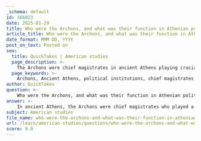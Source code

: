 ```yaml
---
_schema: default
id: 166023
date: 2025-01-29
title: Who were the Archons, and what was their function in Athenian political institutions?
article_title: Who were the Archons, and what was their function in Athenian political institutions?
date_format: MMM DD, YYYY
post_on_text: Posted on
seo:
  title: QuickTakes | American studies
  page_description: >-
    The Archons were chief magistrates in ancient Athens playing crucial roles in governance including religious, military, and judicial functions, reflecting the political evolution from aristocracy to democracy.
  page_keywords: >-
    Archons, Ancient Athens, political institutions, chief magistrates, governance, religious duties, military responsibilities, judicial functions, administrative oversight, democracy, eponymous archon, civic participation
author: QuickTakes
question: >-
    Who were the Archons, and what was their function in Athenian political institutions?
answer: >-
    In ancient Athens, the Archons were chief magistrates who played a vital role in the political and administrative framework of the city-state. Typically, there were nine archons elected annually, and their responsibilities encompassed various aspects of governance, including:\n\n1. **Religious Duties:** Archons oversaw religious festivals and rituals, which were integral to Athenian society and culture. Their involvement ensured that these events were conducted properly, reflecting the importance of religion in public life.\n\n2. **Military Responsibilities:** They held command over military operations, making strategic decisions regarding the defense and military campaigns of Athens.\n\n3. **Judicial Functions:** Archons presided over legal matters, ensuring the enforcement of laws and the administration of justice. This role was crucial in maintaining order and resolving disputes within the community.\n\n4. **Administrative Oversight:** They managed the Assembly (ekklesia) and the law courts (dikasteria), facilitating civic participation in governance. This included preparing the agenda for the Assembly and ensuring that legal proceedings were conducted fairly.\n\nThe selection of archons evolved over time. Initially, they were appointed from the aristocracy, but as Athenian democracy developed, the process transitioned to a more democratic system involving elections and lotteries. This shift reflected the broader changes in Athenian political institutions, which aimed to increase citizen participation and reduce the concentration of power among the elite.\n\nOne of the archons, known as the eponymous archon, had the additional distinction of having their name used to designate the year, further emphasizing the significance of their role in Athenian governance.\n\nOverall, the archons were essential to the functioning of Athenian democracy, embodying the intertwining of religious, military, and judicial responsibilities within the political landscape of ancient Athens.
subject: American studies
file_name: who-were-the-archons-and-what-was-their-function-in-athenian-political-institutions.md
url: /learn/american-studies/questions/who-were-the-archons-and-what-was-their-function-in-athenian-political-institutions
score: 9.0
---
```


&nbsp;